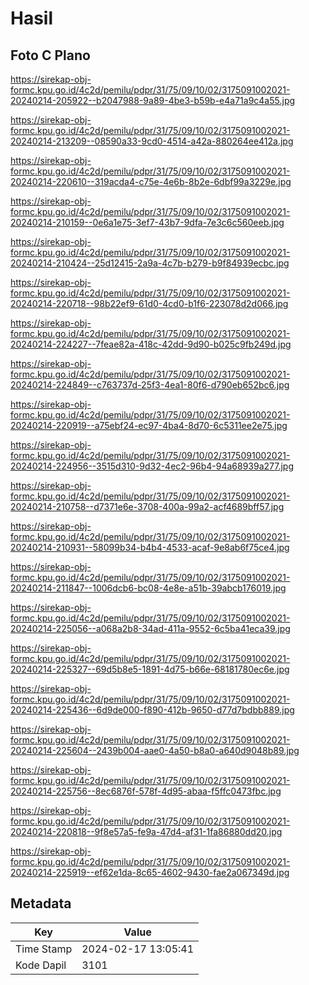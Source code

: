# Hasil

## Foto C Plano

https://sirekap-obj-formc.kpu.go.id/4c2d/pemilu/pdpr/31/75/09/10/02/3175091002021-20240214-205922--b2047988-9a89-4be3-b59b-e4a71a9c4a55.jpg

https://sirekap-obj-formc.kpu.go.id/4c2d/pemilu/pdpr/31/75/09/10/02/3175091002021-20240214-213209--08590a33-9cd0-4514-a42a-880264ee412a.jpg

https://sirekap-obj-formc.kpu.go.id/4c2d/pemilu/pdpr/31/75/09/10/02/3175091002021-20240214-220610--319acda4-c75e-4e6b-8b2e-6dbf99a3229e.jpg

https://sirekap-obj-formc.kpu.go.id/4c2d/pemilu/pdpr/31/75/09/10/02/3175091002021-20240214-210159--0e6a1e75-3ef7-43b7-9dfa-7e3c6c560eeb.jpg

https://sirekap-obj-formc.kpu.go.id/4c2d/pemilu/pdpr/31/75/09/10/02/3175091002021-20240214-210424--25d12415-2a9a-4c7b-b279-b9f84939ecbc.jpg

https://sirekap-obj-formc.kpu.go.id/4c2d/pemilu/pdpr/31/75/09/10/02/3175091002021-20240214-220718--98b22ef9-61d0-4cd0-b1f6-223078d2d066.jpg

https://sirekap-obj-formc.kpu.go.id/4c2d/pemilu/pdpr/31/75/09/10/02/3175091002021-20240214-224227--7feae82a-418c-42dd-9d90-b025c9fb249d.jpg

https://sirekap-obj-formc.kpu.go.id/4c2d/pemilu/pdpr/31/75/09/10/02/3175091002021-20240214-224849--c763737d-25f3-4ea1-80f6-d790eb652bc6.jpg

https://sirekap-obj-formc.kpu.go.id/4c2d/pemilu/pdpr/31/75/09/10/02/3175091002021-20240214-220919--a75ebf24-ec97-4ba4-8d70-6c5311ee2e75.jpg

https://sirekap-obj-formc.kpu.go.id/4c2d/pemilu/pdpr/31/75/09/10/02/3175091002021-20240214-224956--3515d310-9d32-4ec2-96b4-94a68939a277.jpg

https://sirekap-obj-formc.kpu.go.id/4c2d/pemilu/pdpr/31/75/09/10/02/3175091002021-20240214-210758--d7371e6e-3708-400a-99a2-acf4689bff57.jpg

https://sirekap-obj-formc.kpu.go.id/4c2d/pemilu/pdpr/31/75/09/10/02/3175091002021-20240214-210931--58099b34-b4b4-4533-acaf-9e8ab6f75ce4.jpg

https://sirekap-obj-formc.kpu.go.id/4c2d/pemilu/pdpr/31/75/09/10/02/3175091002021-20240214-211847--1006dcb6-bc08-4e8e-a51b-39abcb176019.jpg

https://sirekap-obj-formc.kpu.go.id/4c2d/pemilu/pdpr/31/75/09/10/02/3175091002021-20240214-225056--a068a2b8-34ad-411a-9552-6c5ba41eca39.jpg

https://sirekap-obj-formc.kpu.go.id/4c2d/pemilu/pdpr/31/75/09/10/02/3175091002021-20240214-225327--69d5b8e5-1891-4d75-b66e-68181780ec6e.jpg

https://sirekap-obj-formc.kpu.go.id/4c2d/pemilu/pdpr/31/75/09/10/02/3175091002021-20240214-225436--6d9de000-f890-412b-9650-d77d7bdbb889.jpg

https://sirekap-obj-formc.kpu.go.id/4c2d/pemilu/pdpr/31/75/09/10/02/3175091002021-20240214-225604--2439b004-aae0-4a50-b8a0-a640d9048b89.jpg

https://sirekap-obj-formc.kpu.go.id/4c2d/pemilu/pdpr/31/75/09/10/02/3175091002021-20240214-225756--8ec6876f-578f-4d95-abaa-f5ffc0473fbc.jpg

https://sirekap-obj-formc.kpu.go.id/4c2d/pemilu/pdpr/31/75/09/10/02/3175091002021-20240214-220818--9f8e57a5-fe9a-47d4-af31-1fa86880dd20.jpg

https://sirekap-obj-formc.kpu.go.id/4c2d/pemilu/pdpr/31/75/09/10/02/3175091002021-20240214-225919--ef62e1da-8c65-4602-9430-fae2a067349d.jpg


## Metadata

| Key        | Value               |
| ---------- | ------------------- |
| Time Stamp | 2024-02-17 13:05:41 |
| Kode Dapil | 3101                |



